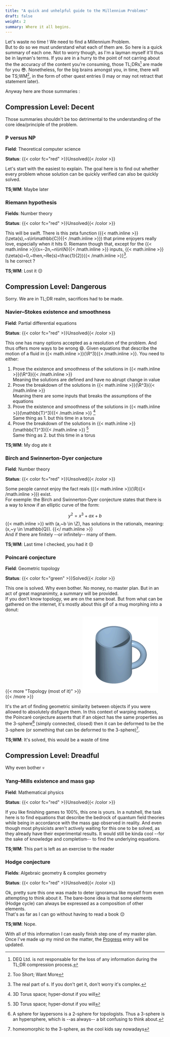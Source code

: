 ```yaml
---
title: "A quick and unhelpful guide to the Millennium Problems"
draft: false
weight: 2
summary: Where it all begins.
---
```


Let's waste no time ! We need to find a Millennium Problem.  
But to do so we must understand what each of them are. So here is a quick summary
of each one. Not to worry though, as I'm a layman myself it'll thus be in layman's terms.
If you are in a hurry to the point of not carring about the the accuracy of
the content you're consuming, those TL;DRs[^tldr] are made for you :sunglasses:.
Nonetheless, for the big brains amongst you, in time, there will be TS;WM[^tswm],
in the form of other quest entries (I may or may not retract that statement later).

Anyway here are those summaries :

[^tldr]: DEQ Ltd. is not responsable for the loss of any information during the
TL;DR compression process.
[^tswm]: Too Short; Want More

## Compression Level: Decent

Those summaries shouldn't be too detrimental to the understanding of the core
idea/principle of the problem.

### P versus NP

**Field**: Theoretical computer science

**Status**: {{< color fc="red" >}}Unsolved{{< /color >}}

Let's start with the easiest to explain. The goal here is to find out whether every
problem whose solution can be quickly verified can also be quickly solved.

**TS;WM**: Maybe later

### Riemann hypothesis

**Fields**: Number theory

**Status**: {{< color fc="red" >}}Unsolved{{< /color >}}

This will be swift. There is this zeta function
({{< math.inline >}}\(\zeta(s),~s\in\mathbb{C}\){{< /math.inline >}})
that prime enjoyers really love, especially when it hits 0. Riemann though that,
except for the {{< math.inline >}}\(s=-2n,~n\in\N\){{< /math.inline >}} inputs,
{{< math.inline >}}\(\zeta(s)=0,~then,~Re(s)=\frac{1}{2}\){{< /math.inline >}}[^real].  
Is he correct ?

**TS;WM**: Lost it :pensive:

[^real]: The real part of s. If you don't get it, don't worry it's complex.

## Compression Level: Dangerous

Sorry. We are in TL;DR realm, sacrifices had to be made.

### Navier–Stokes existence and smoothness

**Field**: Partial differential equations

**Status**: {{< color fc="red" >}}Unsolved{{< /color >}}

This one has many options accepted as a resolution of the problem. And thus offers
more ways to be wrong :smile:. Given equations that describe the motion of a fluid
in {{< math.inline >}}\(\R^3\){{< /math.inline >}}.
You need to either:

1. Prove the existence and smoothness of the solutions in {{< math.inline >}}\(\R^3\){{< /math.inline >}}  
  Meaning the solutions are defined and have no abrupt change in value
2. Prove the breakdown of the solutions in {{< math.inline >}}\(\R^3\){{< /math.inline >}}  
  Meaning there are some inputs that breaks the assumptions of the equations
3. Prove the existence and smoothness of the solutions in
{{< math.inline >}}\(\mathbb{T}^3\){{< /math.inline >}} [^torus]  
  Same thing as 1. but this time in a torus
4. Prove the breakdown of the solutions in {{< math.inline >}}\(\mathbb{T}^3\){{< /math.inline >}} [^torus]  
  Same thing as 2. but this time in a torus

**TS;WM**: My dog ate it

[^torus]: 3D Torus space; hyper-donut if you will

### Birch and Swinnerton-Dyer conjecture

**Field**: Number theory

**Status**: {{< color fc="red" >}}Unsolved{{< /color >}}

Some people cannot enjoy the fact reals ({{< math.inline >}}\(\R\){{< /math.inline >}}) exist.  
For exemple: the Birch and Swinnerton-Dyer conjecture states that there is a way
to know if an elliptic curve of the form:

$$
y^2 = x^3+ax+b
$$
{{< math.inline >}}
with \(a,~b \in \Z\),
has solutions in the rationals, meaning: \(x,~y \in \mathbb{Q}\).
{{</ math.inline >}}  
And if there are finitely --or infinitely-- many of them.

**TS;WM**: Last time I checked, you had it :unamused:

### Poincaré conjecture

**Field**: Geometric topology

**Status**: {{< color fc="green" >}}Solved{{< /color >}}

This one is solved. Why even bother. No money, no master plan. But in an act of
great magnanimity, a summary will be provided.  
If you don't know topology, we are on the same boat. But from what can be gathered
on the internet, it's mostly about this gif of a mug morphing into a donut:

{{< more "Topology (most of it)" >}}
![Mug to Donut](Mug_and_Torus_morph.gif)
{{< /more >}}

It's the art of finding geometric similarity between objects if you were allowed
to absolutely disfigure them. In this context of warping madness, the Poincaré conjecture
asserts that if an object has the same properties as the 3-sphere[^3spere] (simply connected,
closed) then it can be deformed to be the 3-sphere (or something that can be deformed
to the 3-sphere)[^morph].

**TS;WM**: It's solved, this would be a waste of time

[^3spere]: A sphere for laypersons is a 2-sphere for topologists. Thus a 3-sphere is
an hypersphere, which is --as always-- a bit confusing to think about.
[^morph]: homeomorphic to the 3-sphere, as the cool kids say nowadays

## Compression Level: Dreadful

Why even bother :skull:

### Yang–Mills existence and mass gap

**Field**:  Mathematical physics

**Status**: {{< color fc="red" >}}Unsolved{{< /color >}}

If you like finishing games to 100%, this one is yours. In a nutshell, the task here
is to find equations that describe the bedrock of quantum field theories while being
in accordance with the mass gap observed in reality. And even though most physicists
aren't actively waiting for this one to be solved, as they already have their
experimental results. It would still be kinda cool --for the sake of knowledge and
completism-- to find the underlying equations.

**TS;WM**: This part is left as an exercise to the reader

### Hodge conjecture

**Fields**: Algebraic geometry & complex geometry

**Status**: {{< color fc="red" >}}Unsolved{{< /color >}}

Ok, pretty sure this one was made to deter ignoramus like myself from even
attempting to think about it. The bare-bone idea is that some elements (Hodge
cycle) can always be expressed as a composition of other elements.  
That's as far as I can go without having to read a book :pensive:

**TS;WM**: Nope.

With all of this information I can easily finish step one of my master plan. Once
I've made up my mind on the matter, the [Progress](/posts/lore/0x0000-progress) entry will be updated.
